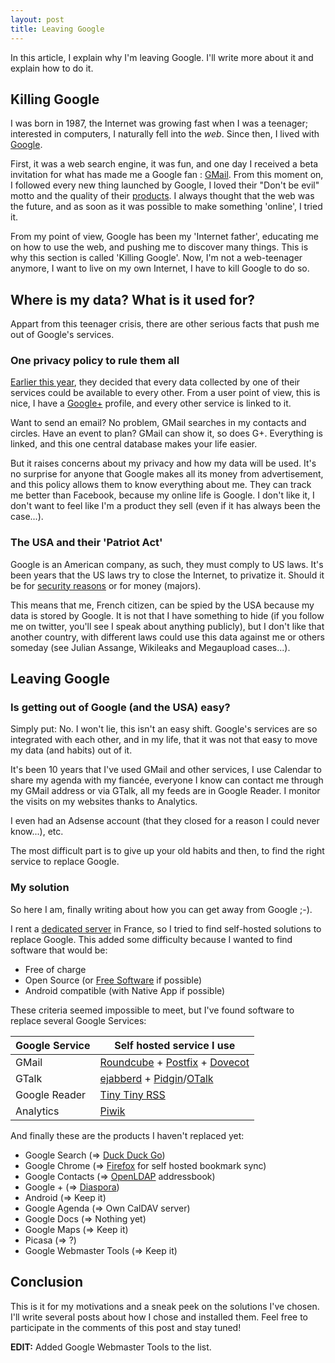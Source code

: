 ```yaml
---
layout: post
title: Leaving Google
---
```


In this article, I explain why I'm leaving Google. I'll write more about it and explain how to do it.

## Killing Google

I was born in 1987, the Internet was growing fast when I was a teenager; interested in computers, I naturally fell into the _web_. Since then, I lived with [Google](http://www.google.com).

First, it was a web search engine, it was fun, and one day I received a beta invitation for what has made me a Google fan : [GMail](https://mail.google.com). From this moment on, I followed every new thing launched by Google, I loved their "Don't be evil" motto and the quality of their [products](http://www.google.com/about/products/). I always thought that the web was the future, and as soon as it was possible to make something 'online', I tried it.

From my point of view, Google has been my 'Internet father', educating me on how to use the web, and pushing me to discover many things. This is why this section is called 'Killing Google'. Now, I'm not a web-teenager anymore, I want to live on my own Internet, I have to kill Google to do so.

## Where is my data? What is it used for?

Appart from this teenager crisis, there are other serious facts that push me out of Google's services.

### One privacy policy to rule them all

[Earlier this year](http://www.google.com/intl/en/policies/), they decided that every data collected by one of their services could be available to every other. From a user point of view, this is nice, I have a [Google+](https://plus.google.com/108216280996284757484) profile, and every other service is linked to it. 

Want to send an email? No problem, GMail searches in my contacts and circles. Have an event to plan? GMail can show it, so does G+. Everything is linked, and this one central database makes your life easier.

But it raises concerns about my privacy and how my data will be used. It's no surprise for anyone that Google makes all its money from advertisement, and this policy allows them to know everything about me. They can track me better than Facebook, because my online life is Google. I don't like it, I don't want to feel like I'm a product they sell (even if it has always been the case...).

### The USA and their 'Patriot Act'

Google is an American company, as such, they must comply to US laws. It's been years that the US laws try to close the Internet, to privatize it. Should it be for [security reasons](http://en.wikipedia.org/wiki/Patriot_Act) or for money (majors).

This means that me, French citizen, can be spied by the USA because my data is stored by Google. It is not that I have something to hide (if you follow me on twitter, you'll see I speak about anything publicly), but I don't like that another country, with different laws could use this data against me or others someday (see Julian Assange, Wikileaks and Megaupload cases...).

## Leaving Google

### Is getting out of Google (and the USA) easy?

Simply put: No. I won't lie, this isn't an easy shift. Google's services are so integrated with each other, and in my life, that it was not that easy to move my data (and habits) out of it.

It's been 10 years that I've used GMail and other services, I use Calendar to share my agenda with my fiancée, everyone I know can contact me through my GMail address or via GTalk, all my feeds are in Google Reader. I monitor the visits on my websites thanks to Analytics.

I even had an Adsense account (that they closed for a reason I could never know...), etc.

The most difficult part is to give up your old habits and then, to find the right service to replace Google.

### My solution

So here I am, finally writing about how you can get away from Google ;-).

I rent a [dedicated server](http://www.ovh.com) in France, so I tried to find self-hosted solutions to replace Google. This added some difficulty because I wanted to find software that would be:

* Free of charge
* Open Source (or [Free Software](http://www.fsf.org) if possible)
* Android compatible (with Native App if possible)

These criteria seemed impossible to meet, but I've found software to replace several Google Services:

| Google Service |   Self hosted service I use   |
|----------------|-------------------------------|
|      GMail     | [Roundcube](http://roundcube.net) + [Postfix](http://www.postfix.org) + [Dovecot](http://dovecot.org) |
|      GTalk     |    [ejabberd](http://ejabberd.im) + [Pidgin](http://pidgin.im)/[OTalk](https://github.com/HenrikJoreteg/otalk)    |
|  Google Reader |        [Tiny Tiny RSS](http://tt-rss.org)          |
|    Analytics   |            [Piwik](http://piwik.org)              |

And finally these are the products I haven't replaced yet:

* Google Search (=> [Duck Duck Go](http://duckduckgo.com))
* Google Chrome (=> [Firefox](http://mozilla.org/firefox) for self hosted bookmark sync)
* Google Contacts (=> [OpenLDAP](http://openldap.org) addressbook)
* Google + (=> [Diaspora](http://joindiaspora.com))
* Android (=> Keep it)
* Google Agenda (=> Own CalDAV server)
* Google Docs (=> Nothing yet)
* Google Maps (=> Keep it)
* Picasa (=> ?)
* Google Webmaster Tools (=> Keep it)

## Conclusion

This is it for my motivations and a sneak peek on the solutions I've chosen. I'll write several posts about how I chose and installed them. Feel free to participate in the comments of this post and stay tuned!


__EDIT:__ Added Google Webmaster Tools to the list.
